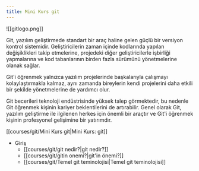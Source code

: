 ```yaml
---
title: Mini Kurs git
---
```


![[gitlogo.png]]

Git, yazılım geliştirmede standart bir araç haline gelen güçlü bir versiyon kontrol sistemidir. Geliştiricilerin zaman içinde kodlarında yapılan değişiklikleri takip etmelerine, projedeki diğer geliştiricilerle işbirliği yapmalarına ve kod tabanlarının birden fazla sürümünü yönetmelerine olanak sağlar. 

Git'i öğrenmek yalnızca yazılım projelerinde başkalarıyla çalışmayı kolaylaştırmakla kalmaz, aynı zamanda bireylerin kendi projelerini daha etkili bir şekilde yönetmelerine de yardımcı olur. 

Git becerileri teknoloji endüstrisinde yüksek talep görmektedir, bu nedenle Git öğrenmek kişinin kariyer beklentilerini de artırabilir. Genel olarak Git, yazılım geliştirme ile ilgilenen herkes için önemli bir araçtır ve Git'i öğrenmek kişinin profesyonel gelişimine bir yatırımdır.

[[courses/git/Mini Kurs git|Mini Kurs: git]]
* Giriş
	- [[courses/git/git nedir?|git nedir?]]
	* [[courses/git/gitin onemi?|git'in önemi?]]
	 * [[courses/git/Temel git teminolojisi|Temel git teminolojisi]]

